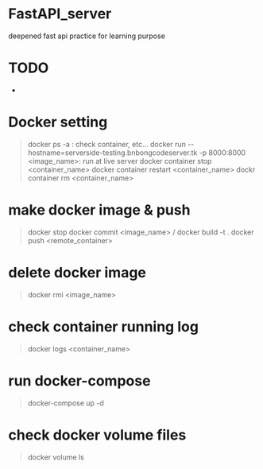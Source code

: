 # FastAPI_server
deepened fast api practice for learning purpose

# TODO
 - 

# Docker setting
 > docker ps -a : check container, etc...
 > docker run --hostname=serverside-testing.bnbongcodeserver.tk -p 8000:8000 <image_name>: run at live server
 > docker container stop <container_name>
 > docker container restart <container_name>
 > dockr container rm <container_name>

# make docker image & push
 > docker stop <container>
 > docker commit <container> <image_name> / docker build -t <tag> .
 > docker push <remote_container>

# delete docker image
 > docker rmi <image_name>

# check container running log
 > docker logs <container_name>

# run docker-compose
 > docker-compose up -d 

# check docker volume files
 > docker volume ls